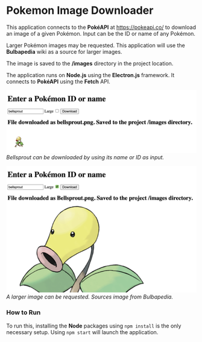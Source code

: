 # Pokemon Image Downloader
This application connects to the **PokéAPI** at https://pokeapi.co/
to download an image of a given Pokémon.
Input can be the ID or name of any Pokémon.

Larger Pokémon images may be requested. This application will use
the **Bulbapedia** wiki as a source for larger images.

The image is saved to the **/images** directory in the project location.

The application runs on **Node.js** using the **Electron.js** framework.
It connects to **PokéAPI** using the **Fetch** API.

![screenshot image](./public/pokemon-download-small.png)
*Bellsprout can be downloaded by using its name or ID as input.*

![screenshot image](./public/pokemon-download-large.png)
*A larger image can be requested. Sources image from Bulbapedia.*

### How to Run
To run this, installing the **Node** packages using `npm install` is the only necessary setup.
Using `npm start` will launch the application.
